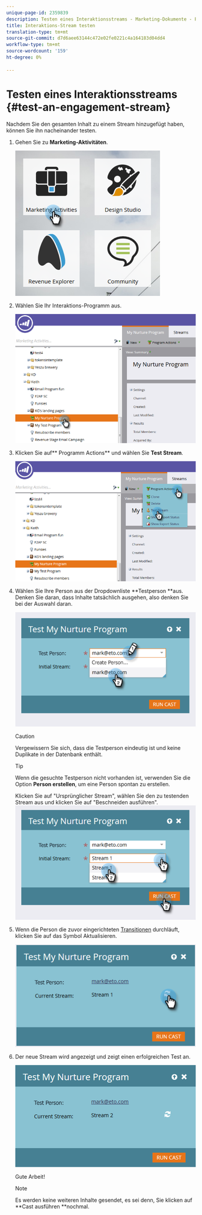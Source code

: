 ```yaml
---
unique-page-id: 2359839
description: Testen eines Interaktionsstreams - Marketing-Dokumente - Produktdokumentation
title: Interaktions-Stream testen
translation-type: tm+mt
source-git-commit: d7d6aee63144c472e02fe0221c4a164183d04dd4
workflow-type: tm+mt
source-wordcount: '159'
ht-degree: 0%

---
```



# Testen eines Interaktionsstreams {#test-an-engagement-stream}

Nachdem Sie den gesamten Inhalt zu einem Stream hinzugefügt haben, können Sie ihn nacheinander testen.

1. Gehen Sie zu **Marketing-Aktivitäten**.

   ![](assets/one.png)

1. Wählen Sie Ihr Interaktions-Programm aus.

   ![](assets/two.png)

1. Klicken Sie auf** Programm Actions** und wählen Sie **Test Stream**.

   ![](assets/three.png)

1. Wählen Sie Ihre Person aus der Dropdownliste **Testperson **aus. Denken Sie daran, dass Inhalte tatsächlich ausgehen, also denken Sie bei der Auswahl daran.

   ![](assets/four-rubix.png)

   >[!CAUTION]
   >
   >Vergewissern Sie sich, dass die Testperson eindeutig ist und keine Duplikate in der Datenbank enthält.

   >[!TIP]
   >
   >Wenn die gesuchte Testperson nicht vorhanden ist, verwenden Sie die Option **Person erstellen**, um eine Person spontan zu erstellen.

   Klicken Sie auf &quot;Ursprünglicher Stream&quot;, wählen Sie den zu testenden Stream aus und klicken Sie auf &quot;Beschneiden ausführen&quot;.
   ![](assets/five-rubiks.png)

1. Wenn die Person die zuvor eingerichteten [Transitionen](transition-people-between-engagement-streams.md) durchläuft, klicken Sie auf das Symbol Aktualisieren.

   ![](assets/six-rubiks.png)

1. Der neue Stream wird angezeigt und zeigt einen erfolgreichen Test an.

   ![](assets/seven-rubiks.png)

   Gute Arbeit!

   >[!NOTE]
   >
   >Es werden keine weiteren Inhalte gesendet, es sei denn, Sie klicken auf **Cast ausführen **nochmal.

